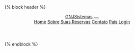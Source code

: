{% block header %}
    <header>
        <nav class="navbar navbar-expand-md navbar-light bg-light">
            <a href="/" class="navbar-brand">GNJSistemas</a>
            <button type="button" class="navbar-toggler" data-toggle="collapse" data-target="#navbarCollapse">
            <span class="navbar-toggler-icon"></span>
            </button>
            <div class="collapse navbar-collapse" id="navbarCollapse">
                <div class="navbar-nav">
                    <a href="/" class="nav-item nav-link active">Home</a>
                    <a href="" class="nav-item nav-link">Sobre</a>
                    <a href="" class="nav-item nav-link">Suas Reservas</a>
                    <a href="" class="nav-item nav-link">Contato</a>
                    <a href="" class="nav-item nav-link">País</a>
                    <a href="" class="nav-item nav-link" tabindex="-1">Login</a>
                </div>
            </div>
        </nav>
    </header>
{% endblock %}